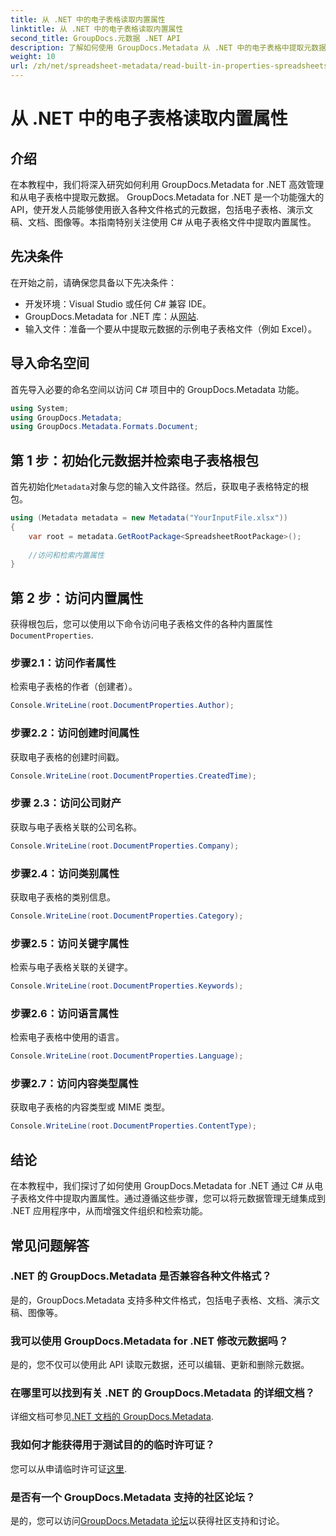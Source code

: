 ```yaml
---
title: 从 .NET 中的电子表格读取内置属性
linktitle: 从 .NET 中的电子表格读取内置属性
second_title: GroupDocs.元数据 .NET API
description: 了解如何使用 GroupDocs.Metadata 从 .NET 中的电子表格中提取元数据，增强应用程序中的文档管理和组织。
weight: 10
url: /zh/net/spreadsheet-metadata/read-built-in-properties-spreadsheets/
---
```


# 从 .NET 中的电子表格读取内置属性

## 介绍
在本教程中，我们将深入研究如何利用 GroupDocs.Metadata for .NET 高效管理和从电子表格中提取元数据。 GroupDocs.Metadata for .NET 是一个功能强大的 API，使开发人员能够使用嵌入各种文件格式的元数据，包括电子表格、演示文稿、文档、图像等。本指南特别关注使用 C# 从电子表格文件中提取内置属性。
## 先决条件
在开始之前，请确保您具备以下先决条件：
- 开发环境：Visual Studio 或任何 C# 兼容 IDE。
-  GroupDocs.Metadata for .NET 库：从[网站](https://releases.groupdocs.com/metadata/net/).
- 输入文件：准备一个要从中提取元数据的示例电子表格文件（例如 Excel）。

## 导入命名空间
首先导入必要的命名空间以访问 C# 项目中的 GroupDocs.Metadata 功能。
```csharp
using System;
using GroupDocs.Metadata;
using GroupDocs.Metadata.Formats.Document;
```
## 第 1 步：初始化元数据并检索电子表格根包
首先初始化`Metadata`对象与您的输入文件路径。然后，获取电子表格特定的根包。
```csharp
using (Metadata metadata = new Metadata("YourInputFile.xlsx"))
{
    var root = metadata.GetRootPackage<SpreadsheetRootPackage>();
    
    //访问和检索内置属性
}
```
## 第 2 步：访问内置属性
获得根包后，您可以使用以下命令访问电子表格文件的各种内置属性`DocumentProperties`.
### 步骤2.1：访问作者属性
检索电子表格的作者（创建者）。
```csharp
Console.WriteLine(root.DocumentProperties.Author);
```
### 步骤2.2：访问创建时间属性
获取电子表格的创建时间戳。
```csharp
Console.WriteLine(root.DocumentProperties.CreatedTime);
```
### 步骤 2.3：访问公司财产
获取与电子表格关联的公司名称。
```csharp
Console.WriteLine(root.DocumentProperties.Company);
```
### 步骤2.4：访问类别属性
获取电子表格的类别信息。
```csharp
Console.WriteLine(root.DocumentProperties.Category);
```
### 步骤2.5：访问关键字属性
检索与电子表格关联的关键字。
```csharp
Console.WriteLine(root.DocumentProperties.Keywords);
```
### 步骤2.6：访问语言属性
检索电子表格中使用的语言。
```csharp
Console.WriteLine(root.DocumentProperties.Language);
```
### 步骤2.7：访问内容类型属性
获取电子表格的内容类型或 MIME 类型。
```csharp
Console.WriteLine(root.DocumentProperties.ContentType);
```

## 结论
在本教程中，我们探讨了如何使用 GroupDocs.Metadata for .NET 通过 C# 从电子表格文件中提取内置属性。通过遵循这些步骤，您可以将元数据管理无缝集成到 .NET 应用程序中，从而增强文件组织和检索功能。

## 常见问题解答
### .NET 的 GroupDocs.Metadata 是否兼容各种文件格式？
是的，GroupDocs.Metadata 支持多种文件格式，包括电子表格、文档、演示文稿、图像等。
### 我可以使用 GroupDocs.Metadata for .NET 修改元数据吗？
是的，您不仅可以使用此 API 读取元数据，还可以编辑、更新和删除元数据。
### 在哪里可以找到有关 .NET 的 GroupDocs.Metadata 的详细文档？
详细文档可参见[.NET 文档的 GroupDocs.Metadata](https://tutorials.groupdocs.com/metadata/net/).
### 我如何才能获得用于测试目的的临时许可证？
您可以从申请临时许可证[这里](https://purchase.groupdocs.com/temporary-license/).
### 是否有一个 GroupDocs.Metadata 支持的社区论坛？
是的，您可以访问[GroupDocs.Metadata 论坛](https://forum.groupdocs.com/c/metadata/14)以获得社区支持和讨论。